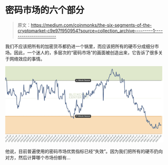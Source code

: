 # 密码市场的六个部分

> 原文：<https://medium.com/coinmonks/the-six-segments-of-the-cryptomarket-c9e97f950954?source=collection_archive---------1----------------------->

我们不应该把所有的加密货币都扔进一个锅里，而应该把所有的硬币分成细分市场。因此，一个迷人的，多层次的“密码市场”的画面被创造出来，它告诉了很多关于网络效应的事情。

![](img/40039fb873f8054e9463c7323c9d58e4.png)

他说，目前普遍使用的密码市场优势指标已经“失效”。因为我们把所有的硬币扔向对方，然后计算哪个市场份额有…
